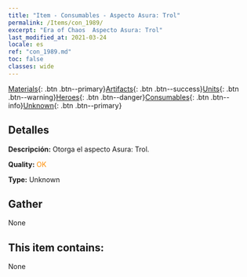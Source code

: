 ```yaml
---
title: "Item - Consumables - Aspecto Asura: Trol"
permalink: /Items/con_1989/
excerpt: "Era of Chaos  Aspecto Asura: Trol"
last_modified_at: 2021-03-24
locale: es
ref: "con_1989.md"
toc: false
classes: wide
---
```

 [Materials](/es/Items/){: .btn .btn--primary}[Artifacts](/es/Items/Artifacts/){: .btn .btn--success}[Units](/es/Items/Units/){: .btn .btn--warning}[Heroes](/es/Items/Heroes/){: .btn .btn--danger}[Consumables](/es/Items/Consumables/){: .btn .btn--info}[Unknown](/es/Items/Unknown/){: .btn .btn--primary}

## Detalles
 **Descripción:** Otorga el aspecto Asura: Trol.

 **Quality:** <span style="color: #FF8C00">OK</span>

 **Type:** Unknown

## Gather

  None

## This item contains:

  None

